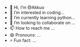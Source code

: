 - 👋 Hi, I’m @Akkuo
- 👀 I’m interested in coding...
- 🌱 I’m currently learning python...
- 💞️ I’m looking to collaborate on ...
- 📫 How to reach me ...
- 😄 Pronouns: ...
- ⚡ Fun fact: ...

<!---
Akkuo/Akkuo is a ✨ special ✨ repository because its `README.md` (this file) appears on your GitHub profile.
You can click the Preview link to take a look at your changes.
--->
